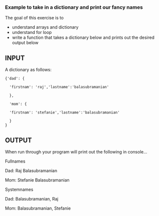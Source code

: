 ### Example to take in a dictionary and print our fancy names
The goal of this exercise is to 
- understand arrays and dictionary
- understand for loop
- write a function that takes a dictionary below and prints out the desired output below

INPUT
------
A dictionary as follows:

    {'dad': {

      'firstnam': 'raj','lastname':'balasubramanian'

      },

      'mom': {

      'firstnam': 'stefanie','lastname':'balasubramanian'

      }
    }
  
OUTPUT
-------
When run through your program will print out the following in console...

  Fullnames
  
  Dad: Raj Balasubramanian
  
  Mom: Stefanie Balasubramanian
  
  Systemnames
  
  Dad: Balasubramanian, Raj
  
  Mom: Balasubramanian, Stefanie 

